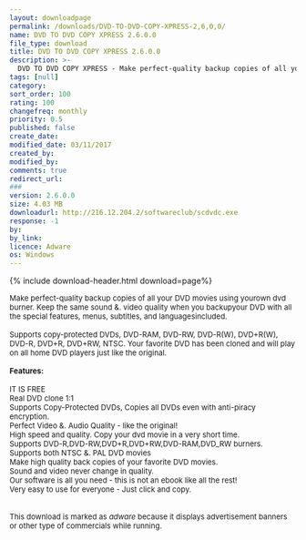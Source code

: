 ```yaml
---
layout: downloadpage
permalink: /downloads/DVD-TO-DVD-COPY-XPRESS-2,6,0,0/
name: DVD TO DVD COPY XPRESS 2.6.0.0
file_type: download
title: DVD TO DVD COPY XPRESS 2.6.0.0
description: >-
  DVD TO DVD COPY XPRESS - Make perfect-quality backup copies of all your DVD movies to DVD-R/RW, DVD+R/RW
tags: [null]
category: 
sort_order: 100
rating: 100
changefreq: monthly
priority: 0.5
published: false
create_date: 
modified_date: 03/11/2017
created_by: 
modified_by: 
comments: true
redirect_url: 
### 
version: 2.6.0.0
size: 4.03 MB
downloadurl: http://216.12.204.2/softwareclub/scdvdc.exe
response: -1
by: 
by_link: 
licence: Adware
os: Windows
---
```


{% include download-header.html download=page%}

<p style="fix-download-text !important">
<p><font size="2">Make perfect-quality backup copies of all your DVD movies using yourown dvd burner. Keep the same sound &amp;. video quality when you backupyour DVD with all the special features, menus, subtitles, and languagesincluded. <br />
<br />
Supports copy-protected DVDs, DVD-RAM, DVD-RW, DVD-R(W), DVD+R(W), DVD-R, DVD+R, DVD+RW, NTSC. Your favorite DVD has been cloned and will play on all home DVD players just like the original.<br />
<br />
<span class="articleDetailsLink"><strong>Features:</strong></span><br />
<br />
IT IS FREE<br />
Real DVD clone 1:1<br />
Supports Copy-Protected DVDs, Copies all DVDs even with anti-piracy encryption.<br />
Perfect Video &amp;. Audio Quality - like the original!<br />
High speed and quality. Copy your dvd movie in a very short time.<br />
Supports DVD-R,DVD-RW,DVD+R,DVD+RW,DVD-RAM,DVD_RW burners.<br />
Supports both NTSC &amp;. PAL DVD movies<br />
Make high quality back copies of your favorite DVD movies.<br />
Sound and video never change in quality.<br />
Our software is all you need - this is not an ebook like all the rest!<br />
Very easy to use for everyone - Just click and copy.<br />
<br />
<br />
This download is marked as <em>adware</em> because it displays advertisement banners or other type of commercials while running.</font></p></p>
